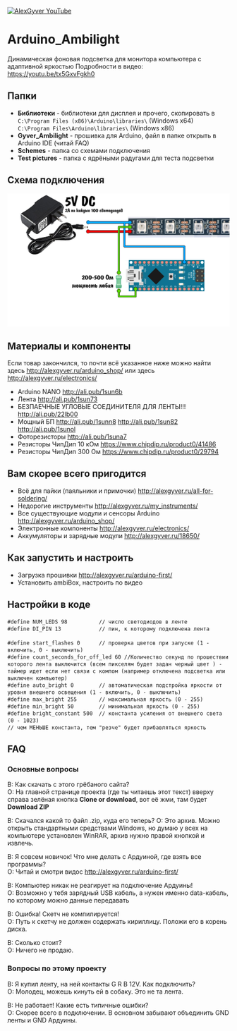 [![AlexGyver YouTube](http://alexgyver.ru/git_banner.jpg)](https://www.youtube.com/channel/UCgtAOyEQdAyjvm9ATCi_Aig?sub_confirmation=1)
# Arduino_Ambilight
Динамическая фоновая подсветка для монитора компьютера с адаптивной яркостью
Подробности в видео: https://youtu.be/tx5GxvFgkh0

## Папки

- **Библиотеки** - библиотеки для дисплея и прочего, скопировать в  
`C:\Program Files (x86)\Arduino\libraries\` (Windows x64)  
`C:\Program Files\Arduino\libraries\` (Windows x86)
- **Gyver_Ambilight** - прошивка для Arduino, файл в папке открыть в Arduino IDE (читай FAQ)
- **Schemes** - папка со схемами подключения
- **Test pictures** - папка с ядрёными радугами для теста подсветки

## Схема подключения
![СХЕМА](https://github.com/AlexGyver/Arduino_Ambilight/blob/master/Schemes/pc.jpg)

##  Материалы и компоненты
Если товар закончился, то почти всё указанное ниже можно найти здесь http://alexgyver.ru/arduino_shop/ или здесь http://alexgyver.ru/electronics/

* Arduino NANO http://ali.pub/1sun6b
* Лента http://ali.pub/1sun73
* БЕЗПАЕЧНЫЕ УГЛОВЫЕ СОЕДИНИТЕЛЯ ДЛЯ ЛЕНТЫ!!! http://ali.pub/22lb00
* Мощный БП http://ali.pub/1sunn8  http://ali.pub/1sun82  http://ali.pub/1sunol
* Фоторезисторы http://ali.pub/1suna7
* Резисторы ЧипДип 10 кОм https://www.chipdip.ru/product0/41486
* Резисторы ЧипДип 300 Ом https://www.chipdip.ru/product0/29794

## Вам скорее всего пригодится
* Всё для пайки (паяльники и примочки) http://alexgyver.ru/all-for-soldering/
* Недорогие инструменты http://alexgyver.ru/my_instruments/
* Все существующие модули и сенсоры Arduino http://alexgyver.ru/arduino_shop/
* Электронные компоненты http://alexgyver.ru/electronics/
* Аккумуляторы и зарядные модули http://alexgyver.ru/18650/

## Как запустить и настроить
* Загрузка прошивки http://alexgyver.ru/arduino-first/
* Установить ambiBox, настроить по видео

## Настройки в коде
    #define NUM_LEDS 98          // число светодиодов в ленте
    #define DI_PIN 13            // пин, к которому подключена лента
    
    #define start_flashes 0      // проверка цветов при запуске (1 - включить, 0 - выключить)
    #define count_seconds_for_off_led 60 //Количество секунд по прошествии которого лента выключится (всем пикселям будет задан черный цвет ) - таймер идет если нет связи с компом (например отключена подсветка или выключен компьютер) 
    #define auto_bright 0        // автоматическая подстройка яркости от уровня внешнего освещения (1 - включить, 0 - выключить)
    #define max_bright 255       // максимальная яркость (0 - 255)
    #define min_bright 50        // минимальная яркость (0 - 255)
    #define bright_constant 500  // константа усиления от внешнего света (0 - 1023)
    // чем МЕНЬШЕ константа, тем "резче" будет прибавляться яркость

##  FAQ
### Основные вопросы
В: Как скачать с этого грёбаного сайта?  
О: На главной странице проекта (где ты читаешь этот текст) вверху справа зелёная кнопка **Clone or download**, вот её жми, там будет **Download ZIP**

В: Скачался какой то файл .zip, куда его теперь?
О: Это архив. Можно открыть стандартными средствами Windows, но думаю у всех на компьютере установлен WinRAR, архив нужно правой кнопкой и извлечь.

В: Я совсем новичок! Что мне делать с Ардуиной, где взять все программы?  
О: Читай и смотри видос http://alexgyver.ru/arduino-first/

В: Компьютер никак не реагирует на подключение Ардуины!  
О: Возможно у тебя зарядный USB кабель, а нужен именно data-кабель, по которому можно данные передавать

В: Ошибка! Скетч не компилируется!  
О: Путь к скетчу не должен содержать кириллицу. Положи его в корень диска.

В: Сколько стоит?  
О: Ничего не продаю.

### Вопросы по этому проекту
В: Я купил ленту, на ней контакты G R B 12V. Как подключить?  
О: Молодец, можешь кинуть ей в собаку. Это не та лента.

В: Не работает! Какие есть типичные ошибки?  
О: Скорее всего в подключении. В основном забывают объединить GND ленты и GND Ардуины.